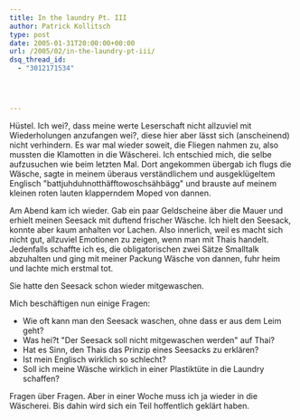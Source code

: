 ```yaml
---
title: In the laundry Pt. III
author: Patrick Kollitsch
type: post
date: 2005-01-31T20:00:00+00:00
url: /2005/02/in-the-laundry-pt-iii/
dsq_thread_id:
  - "3012171534"




---
```

Hüstel. Ich wei?, dass meine werte Leserschaft nicht allzuviel mit Wiederholungen anzufangen wei?, diese hier aber lässt sich (anscheinend) nicht verhindern. Es war mal wieder soweit, die Fliegen nahmen zu, also mussten die Klamotten in die Wäscherei. Ich entschied mich, die selbe aufzusuchen wie beim letzten Mal. Dort angekommen übergab ich flugs die Wäsche, sagte in meinem überaus verständlichem und ausgeklügeltem Englisch "battjuhduhnotthäfftowoschsähbägg" und brauste auf meinem kleinen roten lauten klapperndem Moped von dannen.

Am Abend kam ich wieder. Gab ein paar Geldscheine äber die Mauer und erhielt meinen Seesack mit duftend frischer Wäsche. Ich hielt den Seesack, konnte aber kaum anhalten vor Lachen. Also innerlich, weil es macht sich nicht gut, allzuviel Emotionen zu zeigen, wenn man mit Thais handelt. Jedenfalls schaffte ich es, die obligatorischen zwei Sätze Smalltalk abzuhalten und ging mit meiner Packung Wäsche von dannen, fuhr heim und lachte mich erstmal tot.

Sie hatte den Seesack schon wieder mitgewaschen.

Mich beschäftigen nun einige Fragen:

  * Wie oft kann man den Seesack waschen, ohne dass er aus dem Leim geht?
  * Was hei?t "Der Seesack soll nicht mitgewaschen werden" auf Thai?
  * Hat es Sinn, den Thais das Prinzip eines Seesacks zu erklären?
  * Ist mein Englisch wirklich so schlecht?
  * Soll ich meine Wäsche wirklich in einer Plastiktüte in die Laundry schaffen?

Fragen über Fragen. Aber in einer Woche muss ich ja wieder in die Wäscherei. Bis dahin wird sich ein Teil hoffentlich geklärt haben.